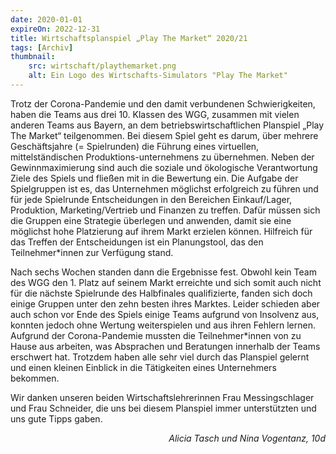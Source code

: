 ```yaml
---
date: 2020-01-01
expireOn: 2022-12-31
title: Wirtschaftsplanspiel „Play The Market“ 2020/21
tags: [Archiv]
thumbnail:
    src: wirtschaft/playthemarket.png
    alt: Ein Logo des Wirtschafts-Simulators "Play The Market"
---
```

<p>Trotz der Corona-Pandemie und den damit verbundenen Schwierigkeiten, haben die Teams aus drei 10. Klassen des WGG, zusammen mit vielen anderen Teams aus Bayern, an dem betriebswirtschaftlichen Planspiel „Play The Market“ teilgenommen. Bei diesem Spiel geht es darum, über mehrere Geschäftsjahre (= Spielrunden) die Führung eines virtuellen, mittelständischen Produktions-unternehmens zu übernehmen. Neben der Gewinnmaximierung sind auch die soziale und ökologische Verantwortung Ziele des Spiels und fließen mit in die Bewertung ein. Die Aufgabe der Spielgruppen ist es, das Unternehmen möglichst erfolgreich zu führen und für jede Spielrunde Entscheidungen in den Bereichen Einkauf/Lager, Produktion, Marketing/Vertrieb und Finanzen zu treffen. Dafür müssen sich die Gruppen eine Strategie überlegen und anwenden, damit sie eine möglichst hohe Platzierung auf ihrem Markt erzielen können. Hilfreich für das Treffen der Entscheidungen ist ein Planungstool, das den Teilnehmer*innen zur Verfügung stand. </p>

<p>Nach sechs Wochen standen dann die Ergebnisse fest. Obwohl kein Team des WGG den 1. Platz auf seinem Markt erreichte und sich somit auch nicht für die nächste Spielrunde des Halbfinales qualifizierte, fanden sich doch einige Gruppen unter den zehn besten ihres Marktes. Leider schieden aber auch schon vor Ende des Spiels einige Teams aufgrund von Insolvenz aus, konnten jedoch ohne Wertung weiterspielen und aus ihren Fehlern lernen. Aufgrund der Corona-Pandemie mussten die Teilnehmer*innen von zu Hause aus arbeiten, was Absprachen und Beratungen innerhalb der Teams erschwert hat. Trotzdem haben alle sehr viel durch das Planspiel gelernt und einen kleinen Einblick in die Tätigkeiten eines Unternehmers bekommen. </p>

<p>Wir danken unseren beiden Wirtschaftslehrerinnen Frau Messingschlager und Frau Schneider, die uns bei diesem Planspiel immer unterstützten und uns gute Tipps gaben.</p>

<p style='text-align:right; font-style: italic'>Alicia Tasch und Nina Vogentanz, 10d</p>
